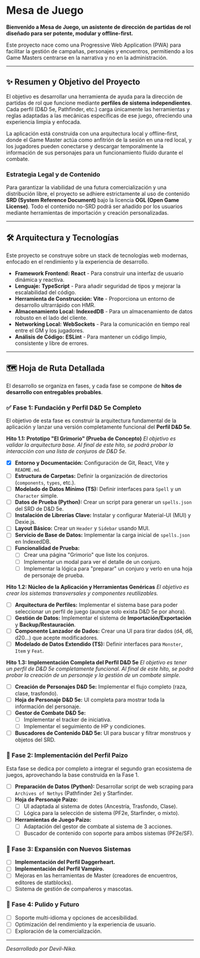 # Mesa de Juego

**Bienvenido a Mesa de Juego, un asistente de dirección de partidas de rol diseñado para ser potente, modular y offline-first.**

Este proyecto nace como una Progressive Web Application (PWA) para facilitar la gestión de campañas, personajes y encuentros, permitiendo a los Game Masters centrarse en la narrativa y no en la administración.

---

## ✨ Resumen y Objetivo del Proyecto

El objetivo es desarrollar una herramienta de ayuda para la dirección de partidas de rol que funcione mediante **perfiles de sistema independientes**. Cada perfil (D&D 5e, Pathfinder, etc.) carga únicamente las herramientas y reglas adaptadas a las mecánicas específicas de ese juego, ofreciendo una experiencia limpia y enfocada.

La aplicación está construida con una arquitectura local y offline-first, donde el Game Master actúa como anfitrión de la sesión en una red local, y los jugadores pueden conectarse y descargar temporalmente la información de sus personajes para un funcionamiento fluido durante el combate.

### Estrategia Legal y de Contenido

Para garantizar la viabilidad de una futura comercialización y una distribución libre, el proyecto se adhiere estrictamente al uso de contenido **SRD (System Reference Document)** bajo la licencia **OGL (Open Game License)**. Todo el contenido no-SRD podrá ser añadido por los usuarios mediante herramientas de importación y creación personalizadas.

---

## 🛠️ Arquitectura y Tecnologías

Este proyecto se construye sobre un stack de tecnologías web modernas, enfocado en el rendimiento y la experiencia de desarrollo.

*   **Framework Frontend:** **React** - Para construir una interfaz de usuario dinámica y reactiva.
*   **Lenguaje:** **TypeScript** - Para añadir seguridad de tipos y mejorar la escalabilidad del código.
*   **Herramienta de Construcción:** **Vite** - Proporciona un entorno de desarrollo ultrarrápido con HMR.
*   **Almacenamiento Local:** **IndexedDB** - Para un almacenamiento de datos robusto en el lado del cliente.
*   **Networking Local:** **WebSockets** - Para la comunicación en tiempo real entre el GM y los jugadores.
*   **Análisis de Código:** **ESLint** - Para mantener un código limpio, consistente y libre de errores.

---

## 🗺️ Hoja de Ruta Detallada

El desarrollo se organiza en fases, y cada fase se compone de **hitos de desarrollo con entregables probables**.

### ✅ Fase 1: Fundación y Perfil D&D 5e Completo

El objetivo de esta fase es construir la arquitectura fundamental de la aplicación y lanzar una versión completamente funcional del **Perfil D&D 5e**.

**Hito 1.1: Prototipo "El Grimorio" (Prueba de Concepto)**
*El objetivo es validar la arquitectura base. Al final de este hito, se podrá probar la interacción con una lista de conjuros de D&D 5e.*
- [x] **Entorno y Documentación:** Configuración de Git, React, Vite y `README.md`.
- [ ] **Estructura de Carpetas:** Definir la organización de directorios (`components`, `types`, etc.).
- [ ] **Modelado de Datos Mínimo (TS):** Definir interfaces para `Spell` y un `Character` simple.
- [ ] **Datos de Prueba (Python):** Crear un script para generar un `spells.json` del SRD de D&D 5e.
- [ ] **Instalación de Librerías Clave:** Instalar y configurar Material-UI (MUI) y Dexie.js.
- [ ] **Layout Básico:** Crear un `Header` y `Sidebar` usando MUI.
- [ ] **Servicio de Base de Datos:** Implementar la carga inicial de `spells.json` en IndexedDB.
- [ ] **Funcionalidad de Prueba:**
    - [ ] Crear una página "Grimorio" que liste los conjuros.
    - [ ] Implementar un modal para ver el detalle de un conjuro.
    - [ ] Implementar la lógica para "preparar" un conjuro y verlo en una hoja de personaje de prueba.

**Hito 1.2: Núcleo de la Aplicación y Herramientas Genéricas**
*El objetivo es crear los sistemas transversales y componentes reutilizables.*
- [ ] **Arquitectura de Perfiles:** Implementar el sistema base para poder seleccionar un perfil de juego (aunque solo exista D&D 5e por ahora).
- [ ] **Gestión de Datos:** Implementar el sistema de **Importación/Exportación** y **Backup/Restauración**.
- [ ] **Componente Lanzador de Dados:** Crear una UI para tirar dados (d4, d6, d20...) que acepte modificadores.
- [ ] **Modelado de Datos Extendido (TS):** Definir interfaces para `Monster`, `Item` y `Feat`.

**Hito 1.3: Implementación Completa del Perfil D&D 5e**
*El objetivo es tener un perfil de D&D 5e completamente funcional. Al final de este hito, se podrá probar la creación de un personaje y la gestión de un combate simple.*
- [ ] **Creación de Personajes D&D 5e:** Implementar el flujo completo (raza, clase, trasfondo).
- [ ] **Hoja de Personaje D&D 5e:** UI completa para mostrar toda la información del personaje.
- [ ] **Gestor de Combate D&D 5e:**
    - [ ] Implementar el tracker de iniciativa.
    - [ ] Implementar el seguimiento de HP y condiciones.
- [ ] **Buscadores de Contenido D&D 5e:** UI para buscar y filtrar monstruos y objetos del SRD.

### 🔄 Fase 2: Implementación del Perfil Paizo

Esta fase se dedica por completo a integrar el segundo gran ecosistema de juegos, aprovechando la base construida en la Fase 1.

- [ ] **Preparación de Datos (Python):** Desarrollar script de web scraping para `Archives of Nethys` (Pathfinder 2e) y Starfinder.
- [ ] **Hoja de Personaje Paizo:**
    - [ ] UI adaptada al sistema de dotes (Ancestría, Trasfondo, Clase).
    - [ ] Lógica para la selección de sistema (PF2e, Starfinder, o mixto).
- [ ] **Herramientas de Juego Paizo:**
    - [ ] Adaptación del gestor de combate al sistema de 3 acciones.
    - [ ] Buscador de contenido con soporte para ambos sistemas (PF2e/SF).

### 🔄 Fase 3: Expansión con Nuevos Sistemas

- [ ] **Implementación del Perfil Daggerheart.**
- [ ] **Implementación del Perfil Vampiro.**
- [ ] Mejoras en las herramientas de Master (creadores de encuentros, editores de statblocks).
- [ ] Sistema de gestión de compañeros y mascotas.

### 🔄 Fase 4: Pulido y Futuro

- [ ] Soporte multi-idioma y opciones de accesibilidad.
- [ ] Optimización del rendimiento y la experiencia de usuario.
- [ ] Exploración de la comercialización.

---

*Desarrollado por Devil-Nika.*
